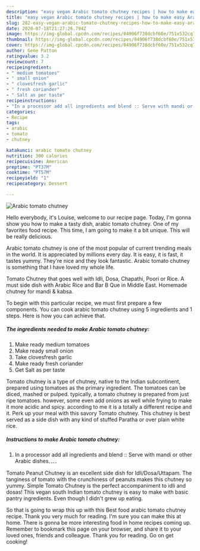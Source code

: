 ```yaml
---
description: "easy vegan Arabic tomato chutney recipes | how to make easy Arabic tomato chutney"
title: "easy vegan Arabic tomato chutney recipes | how to make easy Arabic tomato chutney"
slug: 282-easy-vegan-arabic-tomato-chutney-recipes-how-to-make-easy-arabic-tomato-chutney
date: 2020-07-18T21:27:26.794Z
image: https://img-global.cpcdn.com/recipes/04906f738dcbf60e/751x532cq70/arabic-tomato-chutney-recipe-main-photo.jpg
thumbnail: https://img-global.cpcdn.com/recipes/04906f738dcbf60e/751x532cq70/arabic-tomato-chutney-recipe-main-photo.jpg
cover: https://img-global.cpcdn.com/recipes/04906f738dcbf60e/751x532cq70/arabic-tomato-chutney-recipe-main-photo.jpg
author: Gene Patton
ratingvalue: 3.2
reviewcount: 7
recipeingredient:
- " medium tomatoes"
- " small onion"
- " clovesfresh garlic"
- " fresh coriander"
- " Salt as per taste"
recipeinstructions:
- "In a processor add all ingredients and blend :: Serve with mandi or other Arabic dishes۔۔۔۔"
categories:
- Recipe
tags:
- arabic
- tomato
- chutney

katakunci: arabic tomato chutney 
nutrition: 300 calories
recipecuisine: American
preptime: "PT37M"
cooktime: "PT57M"
recipeyield: "1"
recipecategory: Dessert

---
```



![Arabic tomato chutney](https://img-global.cpcdn.com/recipes/04906f738dcbf60e/751x532cq70/arabic-tomato-chutney-recipe-main-photo.jpg)

Hello everybody, it's Louise, welcome to our recipe page. Today, I'm gonna show you how to make a tasty dish, arabic tomato chutney. One of my favorites food recipe. This time, I am going to make it a bit unique. This will be really delicious.

Arabic tomato chutney is one of the most popular of current trending meals in the world. It is appreciated by millions every day. It is easy, it is fast, it tastes yummy. They're nice and they look fantastic. Arabic tomato chutney is something that I have loved my whole life.

Tomato Chutney that goes well with Idli, Dosa, Chapathi, Poori or Rice. A must side dish with Arabic Rice and Bar B Que in Middle East. Homemade chutney for mandi &amp; kabsa.


To begin with this particular recipe, we must first prepare a few components. You can cook arabic tomato chutney using 5 ingredients and 1 steps. Here is how you can achieve that.

<!--inarticleads1-->

##### The ingredients needed to make Arabic tomato chutney:

1. Make ready  medium tomatoes
1. Make ready  small onion
1. Take  clovesfresh garlic
1. Make ready  fresh coriander
1. Get  Salt as per taste


Tomato chutney is a type of chutney, native to the Indian subcontinent, prepared using tomatoes as the primary ingredient. The tomatoes can be diced, mashed or pulped. typically, a tomato chutney is prepared from just ripe tomatoes. however, some even add onions as well while frying to make it more acidic and spicy. according to me it is a totally a different recipe and it. Perk up your meal with this savory Tomato chutney. This chutney is best served as a side dish with any kind of stuffed Paratha or over plain white rice. 

<!--inarticleads2-->

##### Instructions to make Arabic tomato chutney:

1. In a processor add all ingredients and blend :: Serve with mandi or other Arabic dishes۔۔۔۔


Tomato Peanut Chutney is an excellent side dish for Idli/Dosa/Uttapam. The tanginess of tomato with the crunchiness of peanuts makes this chutney so yummy. Simple Tomato Chutney is the perfect accompaniment to idli and dosas! This vegan south Indian tomato chutney is easy to make with basic pantry ingredients. Even though I didn&#39;t grew up eating. 

So that is going to wrap this up with this Best food arabic tomato chutney recipe. Thank you very much for reading. I'm sure you can make this at home. There is gonna be more interesting food in home recipes coming up. Remember to bookmark this page on your browser, and share it to your loved ones, friends and colleague. Thank you for reading. Go on get cooking!
